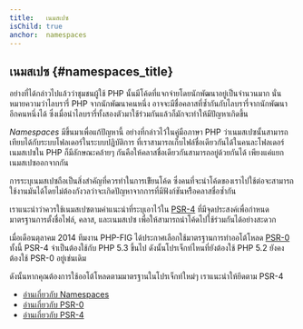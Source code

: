 ```yaml
---
title:   เนมสเปซ
isChild: true
anchor:  namespaces
---
```


## เนมสเปซ {#namespaces_title}

อย่างที่ได้กล่าวไปแล้วว่าชุมชนผู้ใช้ PHP นั้นมีโค้ดที่แจกจ่ายโดยนักพัฒนาอยู่เป็นจำนวนมาก  นั่นหมายความว่าไลบรารี่ PHP จากนักพัฒนาคนหนึ่ง  อาจจะมีชื่อคลาสที่ซ้ำกันกับไลบรารี่จากนักพัฒนาอีกคนหนึ่งได้  ซึ่งเมื่อนำไลบรารี่ทั้งสองตัวมาใช้ร่วมกันแล้วก็มักจะทำให้มีปัญหาเกิดขึ้น

_Namespaces_ มีขึ้นมาเพื่อแก้ปัญหานี้  อย่างที่กล่าวไว้ในคู่มือภาษา PHP ว่าเนมสเปซนั้นสามารถเทียบได้กับระบบโฟลเดอร์ในระบบปฏิบัติการ  ที่เราสามารถเก็บไฟล์ชื่อเดียวกันได้ในคนละโฟลเดอร์  เนมสเปซใน PHP ก็มีลักษณะคล้ายๆ กันคือให้คลาสชื่อเดียวกันสามารถอยู่ด้วยกันได้  เพียงแค่แยกเนมสเปซออกจากกัน

การระบุเนมสเปซถือเป็นสิ่งสำคัญที่ควรทำในการเขีัยนโค้ด  ซึ่งคนที่จะนำโค้ดของเราไปใช้ต่อจะสามารถใช้งานมันได้โดยไม่ต้องกังวลว่าจะเกิดปัญหาจากการที่มีฟังก์ชันหรีือคลาสชื่อซ้ำกัน

เราแนะนำว่าควรใช้เนมสเปซตามคำแนะนำที่ระบุเอาไว้ใน [PSR-4][psr4] ที่มีจุดประสงค์เพื่อกำหนดมาตรฐานการตั้งชื่อไฟล์, คลาส, และเนมสเปซ เพื่อให้สามารถนำโค้ดไปใช้ร่วมกันได้อย่างสะดวก

เมื่อเดือนตุลาคม 2014 ทีมงาน PHP-FIG ได้ประกาศเลือกใช้มาตรฐานการทำออโต้โหลด [PSR-0][psr0] ทั้งนี้ PSR-4 จำเป็นต้องใช้กับ PHP 5.3 ขึ้นไป  ดังนั้นโปรเจ็กท์ไหนที่ยังต้องใช้ PHP 5.2 ยังคงต้องใช้ PSR-0 อยู่เช่นเดิม

ดังนั้นหากคุณต้องการใช้ออโต้โหลดตามมาตรฐานในโปรเจ็กท์ใหม่ๆ เราแนะนำให้ยึดตาม PSR-4

* [อ่านเกี่ยวกับ Namespaces][namespaces]
* [อ่านเกี่ยวกับ PSR-0][psr0]
* [อ่านเกี่ยวกับ PSR-4][psr4]


[namespaces]: https://secure.php.net/language.namespaces
[psr0]: https://www.php-fig.org/psr/psr-0/
[psr4]: https://www.php-fig.org/psr/psr-4/
